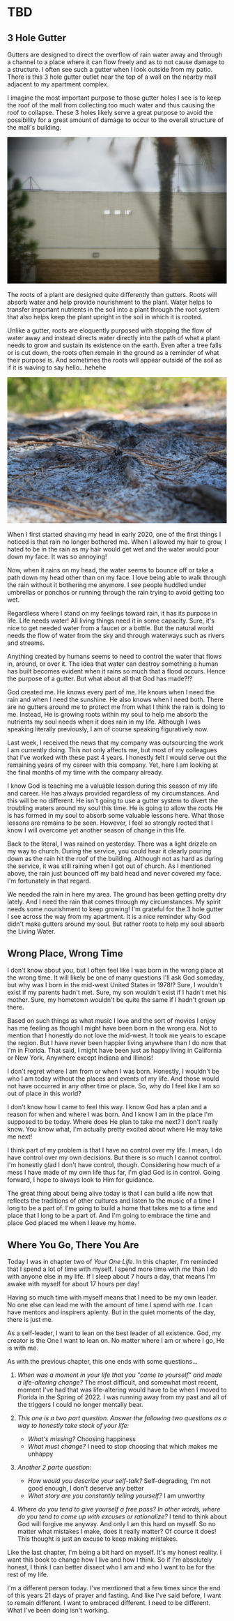 # TBD

## 3 Hole Gutter

Gutters are designed to direct the overflow of rain water away and through a channel to a place where it can flow freely and as to not cause damage to a structure. I often see such a gutter when I look outside from my patio. There is this 3 hole gutter outlet near the top of a wall on the nearby mall adjacent to my apartment complex.

I imagine the most important purpose to those gutter holes I see is to keep the roof of the mall from collecting too much water and thus causing the roof to collapse. These 3 holes likely serve a great purpose to avoid the possibility for a great amount of damage to occur to the overall structure of the mall's building.

![3 holes in the side of a wall.](./img/DSC06489.jpeg)

The roots of a plant are designed quite differently than gutters. Roots will absorb water and help provide nourishment to the plant. Water helps to transfer important nutrients in the soil into a plant through the root system that also helps keep the plant upright in the soil in which it is rooted.

Unlike a gutter, roots are eloquently purposed with stopping the flow of water away and instead directs water directly into the path of what a plant needs to grow and sustain its existence on the earth. Even after a tree falls or is cut down, the roots often remain in the ground as a reminder of what their purpose is. And sometimes the roots will appear outside of the soil as if it is waving to say hello...hehehe

![Roots in the sand](./img/IMG_5017.jpeg)

When I first started shaving my head in early 2020, one of the first things I noticed is that rain no longer bothered me. When I allowed my hair to grow, I hated to be in the rain as my hair would get wet and the water would pour down my face. It was so annoying!

Now, when it rains on my head, the water seems to bounce off or take a path down my head other than on my face. I love being able to walk through the rain without it bothering me anymore. I see people huddled under umbrellas or ponchos or running through the rain trying to avoid getting too wet.

Regardless where I stand on my feelings toward rain, it has its purpose in life. Life needs water! All living things need it in some capacity. Sure, it's nice to get needed water from a faucet or a bottle. But the natural world needs the flow of water from the sky and through waterways such as rivers and streams.

Anything created by humans seems to need to control the water that flows in, around, or over it. The idea that water can destroy something a human has built becomes evident when it rains so much that a flood occurs. Hence the purpose of a gutter. But what about all that God has made?!?

God created me. He knows every part of me. He knows when I need the rain and when I need the sunshine. He also knows when I need both. There are no gutters around me to protect me from what I think the rain is doing to me. Instead, He is growing roots within my soul to help me absorb the nutrients my soul needs when it does rain in my life. Although I was speaking literally previously, I am of course speaking figuratively now.

Last week, I received the news that my company was outsourcing the work I am currently doing. This not only affects me, but most of my colleagues that I've worked with these past 4 years. I honestly felt I would serve out the remaining years of my career with this company. Yet, here I am looking at the final months of my time with the company already.

I know God is teaching me a valuable lesson during this season of my life and career. He has always provided regardless of my circumstances. And this will be no different. He isn't going to use a gutter system to divert the troubling waters around my soul this time. He is going to allow the roots He is has formed in my soul to absorb some valuable lessons here. What those lessons are remains to be seen. However, I feel so strongly rooted that I know I will overcome yet another season of change in this life.

Back to the literal, I was rained on yesterday. There was a light drizzle on my way to church. During the service, you could hear it clearly pouring down as the rain hit the roof of the building. Although not as hard as during the service, it was still raining when I got out of church. As I mentioned above, the rain just bounced off my bald head and never covered my face. I'm fortunately in that regard.

We needed the rain in here my area. The ground has been getting pretty dry lately. And I need the rain that comes through my circumstances. My spirit needs some nourishment to keep growing! I'm grateful for the 3 hole gutter I see across the way from my apartment. It is a nice reminder why God didn't make gutters around my soul. But rather roots to help my soul absorb the Living Water.

## Wrong Place, Wrong Time

I don't know about you, but I often feel like I was born in the wrong place at the wrong time. It will likely be one of many questions I'll ask God someday, but why was I born in the mid-west United States in 1978!? Sure, I wouldn't exist if my parents hadn't met. Sure, my son wouldn't exist if I hadn't met his mother. Sure, my hometown wouldn't be quite the same if I hadn't grown up there.

Based on such things as what music I love and the sort of movies I enjoy has me feeling as though I might have been born in the wrong era. Not to mention that I honestly do not love the mid-west. It took me years to escape the region. But I have never been happier living anywhere than I do now that I'm in Florida. That said, I might have been just as happy living in California or New York. Anywhere except Indiana and Illinois!

I don't regret where I am from or when I was born. Honestly, I wouldn't be who I am today without the places and events of my life. And those would not have occurred in any other time or place. So, why do I feel like I am so out of place in this world?

I don't know how I came to feel this way. I know God has a plan and a reason for when and where I was born. And I know I am in the place I'm supposed to be today. Where does He plan to take me next? I don't really know. You know what, I'm actually pretty excited about where He may take me next!

I think part of my problem is that I have no control over my life. I mean, I do have control over my own decisions. But there is so much I cannot control. I'm honestly glad I don't have control, though. Considering how much of a mess I have made of my own life thus far, I'm glad God is in control. Going forward, I hope to always look to Him for guidance.

The great thing about being alive today is that I can build a life now that reflects the traditions of other cultures and listen to the music of a time I long to be a part of. I'm going to build a home that takes me to a time and place that I long to be a part of. And I'm going to embrace the time and place God placed me when I leave my home.

## Where You Go, There You Are

Today I was in chapter two of *Your One Life*. In this chapter, I'm reminded that I spend a lot of time with myself. I spend more time with *me* than I do with anyone else in my life. If I sleep about 7 hours a day, that means I'm awake with myself for about 17 hours per day!

Having so much time with myself means that I need to be my own leader. No one else can lead me with the amount of time I spend with *me*. I can have mentors and inspirers aplenty. But in the quiet moments of the day, there is just me.

As a self-leader, I want to lean on the best leader of all existence. God, my creator is the One I want to lean on. No matter where I am or where I go, He is with me.

As with the previous chapter, this one ends with some questions...

1. *When was a moment in your life that you "came to yourself" and made a life-altering change?*
   The most difficult, and somewhat most recent, moment I've had that was life-altering would have to be when I moved to Florida in the Spring of 2022. I was running away from my past and all of the triggers I could no longer mentally bear.

1. *This one is a two part question. Answer the following two questions as a way to honestly take stock of your life:*
   - *What's missing?*
      Choosing happiness
   - *What must change?*
      I need to stop choosing that which makes me unhappy

1. *Another 2 parte question:*
   - *How would you describe your self-talk?*
      Self-degrading, I'm not good enough, I don't deserve any better
   - *What story are you constantly telling yourself?*
      I am unworthy

1. *Where do you tend to give yourself a free pass? In other words, where do you tend to come up with excuses or rationalize?*
   I tend to think about God will forgive me anyway. And only I am this hard on myself. So no matter what mistakes I make, does it really matter? Of course it does! This thought is just an excuse to keep making mistakes.

Like the last chapter, I'm being a bit hard on myself. It's my honest reality. I want this book to change how I live and how I think. So if I'm absolutely honest, I think I can better dissect who I am and who I want to be for the rest of my life.

I'm a different person today. I've mentioned that a few times since the end of this years 21 days of prayer and fasting. And like I've said before, I want to remain different. I want to embraced different. I need to be different. What I've been doing isn't working.

